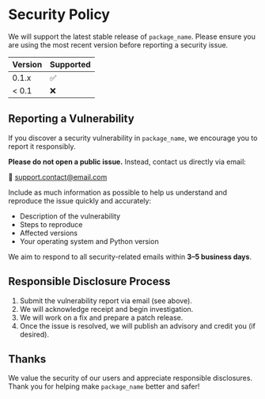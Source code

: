 # Security Policy

<!--
Update `package_name` to the name of the package.

Remove the comment when this is done.
-->

We will support the latest stable release of `package_name`. Please ensure you are using the most recent version before reporting a security issue.

<!--
State the versions that you provide supports.

Remove the comment when this is done.
-->

| Version | Supported |
| ------- | --------- |
| 0.1.x   | ✅        |
| < 0.1   | ❌        |

## Reporting a Vulnerability

<!--
Update `package_name` to the name of the package.

Remove the comment when this is done.
-->

If you discover a security vulnerability in `package_name`, we encourage you to report it responsibly.

**Please do not open a public issue.** Instead, contact us directly via email:

<!--
Update the email.

Remove the comment when this is done.
-->

📧 [support.contact@email.com](mailto:support.contact@email.com)

Include as much information as possible to help us understand and reproduce the issue quickly and accurately:

- Description of the vulnerability
- Steps to reproduce
- Affected versions
- Your operating system and Python version

<!--
Make sure the `3-5 business days` is a reasonable timeline to promise.

Remove the comment when this is done.
-->

We aim to respond to all security-related emails within **3–5 business days**.

## Responsible Disclosure Process

1. Submit the vulnerability report via email (see above).
2. We will acknowledge receipt and begin investigation.
3. We will work on a fix and prepare a patch release.
4. Once the issue is resolved, we will publish an advisory and credit you (if desired).

## Thanks

<!--
Update `package_name` to the name of the package.

Remove the comment when this is done.
-->

We value the security of our users and appreciate responsible disclosures. Thank you for helping make `package_name` better and safer!
